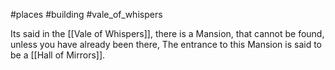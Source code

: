 #places #building #vale_of_whispers 

Its said in the [[Vale of Whispers]], there is a Mansion, that cannot be found, unless you have already been there, The entrance to this Mansion is said to be a [[Hall of Mirrors]].
